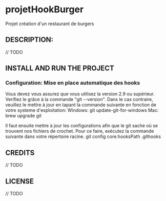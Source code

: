 # projetHookBurger
Projet création d'un restaurant de burgers

## DESCRIPTION:
// TODO

## INSTALL AND RUN THE PROJECT
###  Configuration: Mise en place automatique des hooks

Vous devez vous assurez que vous utilisez la version 2.9 ou supérieur. Verifiez le grâce à la commande "git --version".
Dans le cas contraire, veuillez le mettre à jour en tapant la commande suivante en fonction de votre systeme d'exploitation:
Windows: git update-git-for-windows
Mac: brew upgrade git


Il faut ensuite mettre à jour les configurations afin que le git sache où se trouvent nos fichiers de crochet.
Pour ce faire, exécutez la commande suivante dans votre répertoire racine.
git config core.hooksPath .githooks

## CREDITS
// TODO

## LICENSE
// TODO
